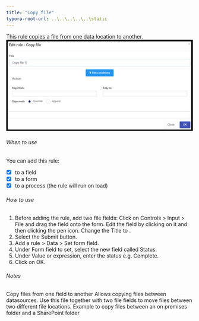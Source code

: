 ```yaml
---
title: "Copy file"
typora-root-url: ..\..\..\..\..\static
---
```


This rule copies a file from one data location to another.  
![Send email rule dialog box](/images/copyfile.png)

###### When to use 
You can add this rule:
- [x] to a field
- [x] to a form 
- [x] to a process (the rule will run on load)

###### How to use
1. Before adding the rule, add two file fields: Click on Controls > Input > File and drag the field onto the form. Edit the field by clicking on it and then clicking the pen icon. Change the Title to . 
2. Select the Submit button.
3. Add a rule > Data > Set form field.
4. Under Form field to set, select the new field called Status.
5. Under Value or expression, enter the status e.g. Complete.
6. Click on OK.

###### Notes
Copy files from one field to another
Allows copying files between datasources. Use this file together with two file fields to move files between two different file locations. Example to copy files between an on premises folder and a SharePoint folder		